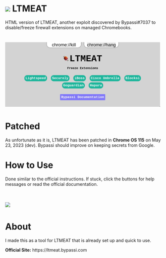 # <img width="22px" src="https://ltmeat.bypassi.com/img/icon.png"> LTMEAT</img>
HTML version of LTMEAT, another exploit discovered by Bypassi#7037 to disable/freeze firewall extensions on managed Chromebooks.
# <img width="500px" src="https://github.com/AshtonDavies/LTMEAT/blob/main/screenshot.png?raw=true"></img>
# Patched
As unfortunate as it is, LTMEAT has been patched in <b>Chrome OS 115</b> on May 23, 2023 (dev). Bypassi should improve on keeping secrets from Google.
# How to Use
Done similar to the official instructions. If stuck, click the buttons for help messages or read the official documentation.
# <img width="500px" src="https://github.com/AshtonDavies/LTMEAT/blob/main/tutorial.gif?raw=true"></img>
# About
I made this as a tool for LTMEAT that is already set up and quick to use.
<p><b>Official Site:</b> https://ltmeat.bypassi.com
